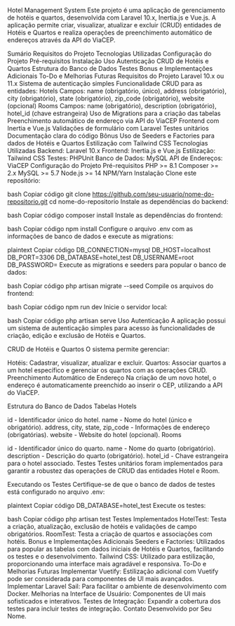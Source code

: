 Hotel Management System
Este projeto é uma aplicação de gerenciamento de hotéis e quartos, desenvolvida com Laravel 10.x, Inertia.js e Vue.js. A aplicação permite criar, visualizar, atualizar e excluir (CRUD) entidades de Hotéis e Quartos e realiza operações de preenchimento automático de endereços através da API do ViaCEP.

Sumário
Requisitos do Projeto
Tecnologias Utilizadas
Configuração do Projeto
Pré-requisitos
Instalação
Uso
Autenticação
CRUD de Hotéis e Quartos
Estrutura do Banco de Dados
Testes
Bonus e Implementações Adicionais
To-Do e Melhorias Futuras
Requisitos do Projeto
Laravel 10.x ou 11.x
Sistema de autenticação simples
Funcionalidade CRUD para as entidades:
Hotels
Campos: name (obrigatório, único), address (obrigatório), city (obrigatório), state (obrigatório), zip_code (obrigatório), website (opcional)
Rooms
Campos: name (obrigatório), description (obrigatório), hotel_id (chave estrangeira)
Uso de Migrations para a criação das tabelas
Preenchimento automático de endereço via API do ViaCEP
Frontend com Inertia e Vue.js
Validações de formulário com Laravel
Testes unitários
Documentação clara do código
Bônus
Uso de Seeders e Factories para dados de Hotéis e Quartos
Estilização com Tailwind CSS
Tecnologias Utilizadas
Backend: Laravel 10.x
Frontend: Inertia.js e Vue.js
Estilização: Tailwind CSS
Testes: PHPUnit
Banco de Dados: MySQL
API de Endereços: ViaCEP
Configuração do Projeto
Pré-requisitos
PHP >= 8.1
Composer >= 2.x
MySQL >= 5.7
Node.js >= 14
NPM/Yarn
Instalação
Clone este repositório:

bash
Copiar código
git clone https://github.com/seu-usuario/nome-do-repositorio.git
cd nome-do-repositorio
Instale as dependências do backend:

bash
Copiar código
composer install
Instale as dependências do frontend:

bash
Copiar código
npm install
Configure o arquivo .env com as informações de banco de dados e execute as migrations:

plaintext
Copiar código
DB_CONNECTION=mysql
DB_HOST=localhost
DB_PORT=3306
DB_DATABASE=hotel_test
DB_USERNAME=root
DB_PASSWORD=
Execute as migrations e seeders para popular o banco de dados:

bash
Copiar código
php artisan migrate --seed
Compile os arquivos do frontend:

bash
Copiar código
npm run dev
Inicie o servidor local:

bash
Copiar código
php artisan serve
Uso
Autenticação
A aplicação possui um sistema de autenticação simples para acesso às funcionalidades de criação, edição e exclusão de Hotéis e Quartos.

CRUD de Hotéis e Quartos
O sistema permite gerenciar:

Hotéis: Cadastrar, visualizar, atualizar e excluir.
Quartos: Associar quartos a um hotel específico e gerenciar os quartos com as operações CRUD.
Preenchimento Automático de Endereço
Na criação de um novo hotel, o endereço é automaticamente preenchido ao inserir o CEP, utilizando a API do ViaCEP.

Estrutura do Banco de Dados
Tabelas
Hotels

id - Identificador único do hotel.
name - Nome do hotel (único e obrigatório).
address, city, state, zip_code - Informações de endereço (obrigatórias).
website - Website do hotel (opcional).
Rooms

id - Identificador único do quarto.
name - Nome do quarto (obrigatório).
description - Descrição do quarto (obrigatório).
hotel_id - Chave estrangeira para o hotel associado.
Testes
Testes unitários foram implementados para garantir a robustez das operações de CRUD das entidades Hotel e Room.

Executando os Testes
Certifique-se de que o banco de dados de testes está configurado no arquivo .env:

plaintext
Copiar código
DB_DATABASE=hotel_test
Execute os testes:

bash
Copiar código
php artisan test
Testes Implementados
HotelTest: Testa a criação, atualização, exclusão de hotéis e validações de campo obrigatórios.
RoomTest: Testa a criação de quartos e associações com hotéis.
Bonus e Implementações Adicionais
Seeders e Factories: Utilizados para popular as tabelas com dados iniciais de Hotéis e Quartos, facilitando os testes e o desenvolvimento.
Tailwind CSS: Utilizado para estilização, proporcionando uma interface mais agradável e responsiva.
To-Do e Melhorias Futuras
Implementar Vuetify: Estilização adicional com Vuetify pode ser considerada para componentes de UI mais avançados.
Implementar Laravel Sail: Para facilitar o ambiente de desenvolvimento com Docker.
Melhorias na Interface de Usuário: Componentes de UI mais sofisticados e interativos.
Testes de Integração: Expandir a cobertura dos testes para incluir testes de integração.
Contato
Desenvolvido por Seu Nome.
